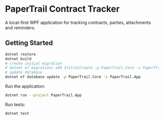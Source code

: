 # PaperTrail Contract Tracker

A local-first WPF application for tracking contracts, parties, attachments and reminders.

## Getting Started

```bash
dotnet restore
dotnet build
# create initial migration
# dotnet ef migrations add InitialCreate -p PaperTrail.Core -s PaperTrail.App
# update database
dotnet ef database update -p PaperTrail.Core -s PaperTrail.App
```

Run the application:

```bash
dotnet run --project PaperTrail.App
```

Run tests:

```bash
dotnet test
```
